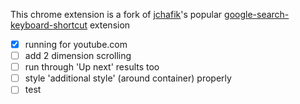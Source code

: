 This chrome extension is a fork of [jchafik](https://github.com/jchafik)'s popular [google-search-keyboard-shortcut](https://github.com/jchafik/google-search-shortcuts) extension

- [x] running for youtube.com
- [ ] add 2 dimension scrolling
- [ ] run through 'Up next' results too
- [ ] style 'additional style' (around container) properly
- [ ] test
